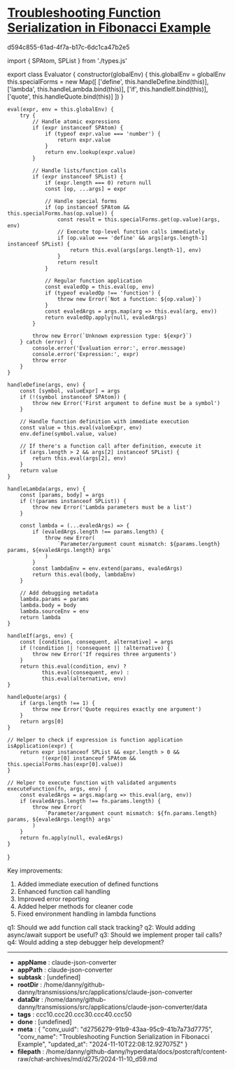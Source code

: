 # [Troubleshooting Function Serialization in Fibonacci Example](https://claude.ai/chat/d2756279-91b9-43aa-95c9-41b7a73d7775)

d594c855-61ad-4f7a-b17c-6dc1ca47b2e5

 

<antArtifact identifier="complete-revised-evaluator" type="application/vnd.ant.code" language="javascript" title="Complete Revised Evaluator">
import { SPAtom, SPList } from './types.js'

export class Evaluator {
    constructor(globalEnv) {
        this.globalEnv = globalEnv
        this.specialForms = new Map([
            ['define', this.handleDefine.bind(this)],
            ['lambda', this.handleLambda.bind(this)],
            ['if', this.handleIf.bind(this)],
            ['quote', this.handleQuote.bind(this)]
        ])
    }

    eval(expr, env = this.globalEnv) {
        try {
            // Handle atomic expressions
            if (expr instanceof SPAtom) {
                if (typeof expr.value === 'number') {
                    return expr.value
                }
                return env.lookup(expr.value)
            }

            // Handle lists/function calls
            if (expr instanceof SPList) {
                if (expr.length === 0) return null
                const [op, ...args] = expr

                // Handle special forms
                if (op instanceof SPAtom && this.specialForms.has(op.value)) {
                    const result = this.specialForms.get(op.value)(args, env)
                    // Execute top-level function calls immediately
                    if (op.value === 'define' && args[args.length-1] instanceof SPList) {
                        return this.eval(args[args.length-1], env)
                    }
                    return result
                }

                // Regular function application
                const evaledOp = this.eval(op, env)
                if (typeof evaledOp !== 'function') {
                    throw new Error(`Not a function: ${op.value}`)
                }
                const evaledArgs = args.map(arg => this.eval(arg, env))
                return evaledOp.apply(null, evaledArgs)
            }

            throw new Error(`Unknown expression type: ${expr}`)
        } catch (error) {
            console.error('Evaluation error:', error.message)
            console.error('Expression:', expr)
            throw error
        }
    }

    handleDefine(args, env) {
        const [symbol, valueExpr] = args
        if (!(symbol instanceof SPAtom)) {
            throw new Error('First argument to define must be a symbol')
        }

        // Handle function definition with immediate execution
        const value = this.eval(valueExpr, env)
        env.define(symbol.value, value)

        // If there's a function call after definition, execute it
        if (args.length > 2 && args[2] instanceof SPList) {
            return this.eval(args[2], env)
        }
        return value
    }

    handleLambda(args, env) {
        const [params, body] = args
        if (!(params instanceof SPList)) {
            throw new Error('Lambda parameters must be a list')
        }

        const lambda = (...evaledArgs) => {
            if (evaledArgs.length !== params.length) {
                throw new Error(
                    `Parameter/argument count mismatch: ${params.length} params, ${evaledArgs.length} args`
                )
            }
            const lambdaEnv = env.extend(params, evaledArgs)
            return this.eval(body, lambdaEnv)
        }

        // Add debugging metadata
        lambda.params = params
        lambda.body = body
        lambda.sourceEnv = env
        return lambda
    }

    handleIf(args, env) {
        const [condition, consequent, alternative] = args
        if (!condition || !consequent || !alternative) {
            throw new Error('If requires three arguments')
        }
        return this.eval(condition, env) ? 
               this.eval(consequent, env) : 
               this.eval(alternative, env)
    }

    handleQuote(args) {
        if (args.length !== 1) {
            throw new Error('Quote requires exactly one argument')
        }
        return args[0]
    }

    // Helper to check if expression is function application
    isApplication(expr) {
        return expr instanceof SPList && expr.length > 0 && 
               !(expr[0] instanceof SPAtom && this.specialForms.has(expr[0].value))
    }

    // Helper to execute function with validated arguments
    executeFunction(fn, args, env) {
        const evaledArgs = args.map(arg => this.eval(arg, env))
        if (evaledArgs.length !== fn.params.length) {
            throw new Error(
                `Parameter/argument count mismatch: ${fn.params.length} params, ${evaledArgs.length} args`
            )
        }
        return fn.apply(null, evaledArgs)
    }
}
</antArtifact>

Key improvements:
1. Added immediate execution of defined functions
2. Enhanced function call handling
3. Improved error reporting
4. Added helper methods for cleaner code
5. Fixed environment handling in lambda functions

q1: Should we add function call stack tracking?
q2: Would adding async/await support be useful?
q3: Should we implement proper tail calls?
q4: Would adding a step debugger help development?

---

* **appName** : claude-json-converter
* **appPath** : claude-json-converter
* **subtask** : [undefined]
* **rootDir** : /home/danny/github-danny/transmissions/src/applications/claude-json-converter
* **dataDir** : /home/danny/github-danny/transmissions/src/applications/claude-json-converter/data
* **tags** : ccc10.ccc20.ccc30.ccc40.ccc50
* **done** : [undefined]
* **meta** : {
  "conv_uuid": "d2756279-91b9-43aa-95c9-41b7a73d7775",
  "conv_name": "Troubleshooting Function Serialization in Fibonacci Example",
  "updated_at": "2024-11-10T22:08:12.927075Z"
}
* **filepath** : /home/danny/github-danny/hyperdata/docs/postcraft/content-raw/chat-archives/md/d275/2024-11-10_d59.md